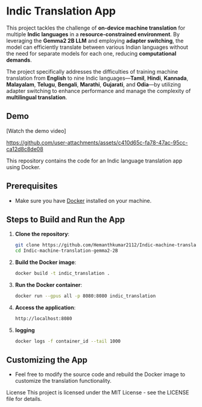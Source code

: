 # Indic Translation App

This project tackles the challenge of **on-device machine translation** for multiple **Indic languages** in a **resource-constrained environment**. By leveraging the **Gemma2 2B LLM** and employing **adapter switching**, the model can efficiently translate between various Indian languages without the need for separate models for each one, reducing **computational demands**. 

The project specifically addresses the difficulties of training machine translation from **English** to nine Indic languages—**Tamil**, **Hindi**, **Kannada**, **Malayalam**, **Telugu**, **Bengali**, **Marathi**, **Gujarati**, and **Odia**—by utilizing adapter switching to enhance performance and manage the complexity of **multilingual translation**.

## Demo

[Watch the demo video]

https://github.com/user-attachments/assets/c410d65c-fa78-47ac-95cc-ca12d8c8de08

This repository contains the code for an Indic language translation app using Docker.

## Prerequisites

- Make sure you have [Docker](https://www.docker.com/products/docker-desktop) installed on your machine.

## Steps to Build and Run the App

1. **Clone the repository**:
   ```bash
   git clone https://github.com/Hemanthkumar2112/Indic-machine-translation-gemma2-2B
   cd Indic-machine-translation-gemma2-2B
    ```
2. **Build the Docker image**:
   ```bash
   docker build -t indic_translation .
   ```
3. **Run the Docker container**:
   ```bash
   docker run --gpus all -p 8080:8080 indic_translation 
   ```
4. **Access the application**:
   ```bash
   http://localhost:8080
   ```
4. **logging**
   ```bash
   docker logs -f container_id --tail 1000 
   ```
## Customizing the App
- Feel free to modify the source code and rebuild the Docker image to customize the translation functionality.

License
This project is licensed under the MIT License - see the LICENSE file for details.


